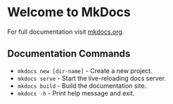 # Welcome to MkDocs

For full documentation visit [mkdocs.org](https://www.mkdocs.org).

## Documentation Commands

* `mkdocs new [dir-name]` - Create a new project.
* `mkdocs serve` - Start the live-reloading docs server.
* `mkdocs build` - Build the documentation site.
* `mkdocs -h` - Print help message and exit.
